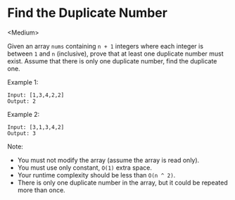 # Find the Duplicate Number

\<Medium>

Given an array `nums` containing `n + 1` integers where each integer is between
`1` and `n` (inclusive), prove that at least one duplicate number must exist.
Assume that there is only one duplicate number, find the duplicate one.

Example 1:

```
Input: [1,3,4,2,2]
Output: 2
```

Example 2:

```
Input: [3,1,3,4,2]
Output: 3
```

Note:
- You must not modify the array (assume the array is read only).
- You must use only constant, `O(1)` extra space.
- Your runtime complexity should be less than `O(n ^ 2)`.
- There is only one duplicate number in the array, but it could be repeated more
  than once.
